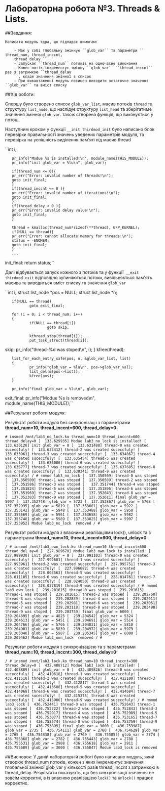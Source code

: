  Лабораторна робота №3. Threads & Lists.
 =====================================

 ##Завдання:

    Написати модуль ядра, що підпадає вимогам:

    	- Має у собі глобальну змінную ``glob_var`` та параметри `` thread_num, thread_inccnt, 
		thread_delay ``
    	- Запускає ``thread_num`` потоків на одночасне виконання
    	- Кожен потік інкрементує змінну ``glob_var`` ``thread_inccnt`` раз з затримкою ``thread_delay
		``, кладе значення змінної в список 
    	- При вивантаженні модуль повинен виводити остаточне значення ``glob_var`` та вміст списку

 ##Хід роботи:

 Спершу було створено список ``glob_var_list``, масив потоків ``thread`` та структуру ``list_node``, 
 що наслідує структуру ``list_head`` та зберігатиме значення змінної ``glob_var``. також створена 
 функція, що виконується у потоці.

 Наступним кроком у функції `__init thirdmod_init` було написано блок перевірки правильності значень 
 уведених параметрів модуля, та перевірка на успішність виділення пам'яті під масив thread

 
 ``int i;

       pr_info("Modue %s is installed!\n", module_name(THIS_MODULE));
       pr_info("init glob_var = %lu\n", glob_var);

       if(thread_num <= 0){
       pr_err("Error: invalid number of threads!\n");
       goto init_final;
       }
       if(thread_inccnt <= 0 ){
       pr_err("Error: invalid number of iterations!\n");
       goto init_final;
       }
       if(thread_delay < 0 ){
       pr_err("Error: invalid delay value!\n");
       goto init_final;
       }

       thread = kmalloc(thread_num*sizeof(**thread), GFP_KERNEL);
       if(NULL == thread){
       pr_err("Error: cannot allocate memory for threads!\n");
       status = -ENOMEM;
       goto init_final;
       }
       ...

 init_final:
       return status;``

 Далі відбувається запуск кожного з потоків та у функції`` __exit thirdmod_exit`` відповідно зупиняються потоки, вивільняється пам'ять масива та виводиться вміст списку та значення ``glob_var``

 ``int i;
       struct list_node *pos = NULL;
       struct list_node *n;

       if(NULL == thread)
               goto exit_final;

       for (i = 0; i < thread_num; i++)
       {
               if(NULL == thread[i])
                       goto skip;

               kthread_stop(thread[i]);
               put_task_struct(thread[i]);
 skip:
               pr_info("thread-%d was stoped\n", i);
       }
       kfree(thread);

       list_for_each_entry_safe(pos, n, &glob_var_list, list)
       {
               pr_info("glob_var = %lu\n", pos->glob_var_val);
               list_del(&(pos->list));
               kfree(pos);
       }

       pr_info("final glob_var = %lu\n", glob_var);

exit_final:
       pr_info("Modue %s is removed\n", module_name(THIS_MODULE));``

 ##Результат роботи модуля:

 Результат роботи модуля без синхронізації з параметрами 
 **thread_num=10, thread_inccnt=600, thread_delay=0:**

  ``# insmod /mnt/lab3_no_lock.ko thread_num=10 thread_inccnt=600 thread_delay=0
 [  133.629935] Modue lab3_no_lock is installed!
 [  133.630120] init glob_var = 0
 [  133.631488] thread-0 was created suceccfuly!
 [  133.633412] thread-2 was created suceccfuly!
 [  133.633961] thread-3 was created suceccfuly!
 [  133.634867] thread-4 was created suceccfuly!
 [  133.635454] thread-5 was created suceccfuly!
 [  133.636006] thread-6 was created suceccfuly!
 [  133.636777] thread-7 was created suceccfuly!
 [  133.637685] thread-8 was created suceccfuly!
 [  133.638341] thread-9 was created suceccfuly!
 / # rmmod lab3_no_lock
 [  137.350509] thread-0 was stoped
 [  137.350509] thread-1 was stoped
 [  137.350509] thread-2 was stoped
 [  137.351586] thread-3 was stoped
 [   137.351744] thread-4 was stoped
 [  137.351824] thread-5 was stoped
 [  137.351896] thread-6 was stoped
 [  137.351969] thread-7 was stoped
 [  137.352043] thread-8 was stoped
 [  137.352383] thread-9 was stoped
 [  137.352611] final glob_var = 5997
 [  137.352748] glob_var = 5723
 [  137.352867] glob_var = 5768
 [  137.352935] glob_var = 5819
 [  137.353001] glob_var = 5922
 [  137.353142] glob_var = 5948
 [  137.353488] glob_var = 5950
 [  137.353569] glob_var = 5961
 [  137.353658] glob_var = 5982
 [  137.353748] glob_var = 5989
 [  137.353825] glob_var = 5997
 [  137.353952] Modue lab3_no_lock  removed
 / #``

 Результат роботи модуля з власними реалізаціями lock(), unlock та з параметрами 
 **thread_num=10, thread_inccnt=600, thread_delay=0**

 ``/ # insmod /mnt/lab3_own_lock.ko thread_num=10 thread_inccnt=600 thread_del
 ay=0
 [  227.989670] Modue lab3_own_lock is installed!
 [  227.989930] init glob_var = 0
 [  227.991103] thread-0 was created suceccfuly!
 [  227.992601] thread-1 was created suceccfuly!
 [  227.993961] thread-2 was created suceccfuly!
 [  227.995751] thread-3 was created suceccfuly!
 [  227.996682] thread-4 was created suceccfuly!
 [  228.003563] thread-5 was created suceccfuly!
 [  228.011185] thread-6 was created suceccfuly!
 [  228.014761] thread-7 was created suceccfuly!
 [  228.024050] thread-8 was created suceccfuly!
 [  228.037819] thread-9 was created suceccfuly!
 / # rmmod lab3_own_lock
 [  239.201615] thread-0 was stoped
 [  239.201615] thread-1 was stoped
 [  239.201615] thread-2 was stoped
 [  239.202760] thread-3 was stoped
 [  239.202839] thread-4 was stoped
 [  239.202911] thread-5 was stoped
 [  239.202981] thread-6 was stoped
 [  239.203051] thread-7 was stoped
 [  239.203118] thread-8 was stoped
 [  239.203498] thread-9 was stoped
 [  239.203759] final glob_var = 6000
 [  239.204395] glob_var = 4825
 [  239.204542] glob_var = 5324
 [  239.204613] glob_var = 5451
 [  239.204691] glob_var = 5514
 [  239.204766] glob_var = 5766
 [  239.204831] glob_var = 5810
 [  239.204901] glob_var = 5839
 [  239.204972] glob_var = 5979
 [  239.205040] glob_var = 5987
 [  239.205345] glob_var = 6000
 [  239.205462] Modue lab3_own_lock  removed
 / #``

 Результат роботи модуля з синхронізацією та з параметрами 
 **thread_num=10, thread_inccnt=300, thread_delay=0:**

 ``/ # insmod /mnt/lab3_lock.ko thread_num=10 thread_inccnt=300 thread_delay=0
 [  432.408712] Modue lab3_lock is installed!
 [  432.408889] init glob_var = 0
 [  432.409826] thread-0 was created suceccfuly!
 [  432.410618] thread-1 was created suceccfuly!
 [  432.411510] thread-2 was created suceccfuly!
 [  432.412100] thread-3 was created suceccfuly!
 [  432.412817] thread-4 was created suceccfuly!
 [  432.413588] thread-5 was created suceccfuly!
 [  432.414068] thread-6 was created suceccfuly!
 [  432.414684] thread-7 was created suceccfuly!
 [  432.415375] thread-8 was created suceccfuly!
 [  432.415906] thread-9 was created suceccfuly!
 / # rmmod lab3_lock
 [  436.752441] thread-0 was stoped
 [  436.752643] thread-1 was stoped
 [  436.752722] thread-2 was stoped
 [  436.752843] thread-3 was stoped
 [  436.752917] thread-4 was stoped
 [  436.752989] thread-5 was stoped
 [  436.753077] thread-6 was stoped
 [  436.753165] thread-7 was stoped
 [  436.753574] thread-8 was stoped
 [  436.753759] thread-9 was stoped
 [  436.753899] final glob_var = 3000
 [  436.753987] glob_var = 2735
 [  436.754111] glob_var = 2760
 [  436.754629] glob_var = 2765
 [  436.754838] glob_var = 2769
 [  436.755053] glob_var = 2774
 [  436.755368] glob_var = 2782
 [  436.755443] glob_var = 2788
 [  436.755531] glob_var = 2908
 [  436.755618] glob_var = 2911
 [  436.755689] glob_var = 3000
 [  436.755847] Modue lab3_lock is removed``

 ##Висновок:
 У даній лабораторній роботі було написано модуль, який створює thread_num потоків, кожен з яких 
 інкрементує значення глобальної змінної glob_var у кількості разів thread_inccnt з затримкою в 
 thread_delay. 
 Результати показують, що без синхронізації значення не зовсім корректні, а 
 із власною реалізацією ``lock()`` та ``unlock()`` працює корректно.
 